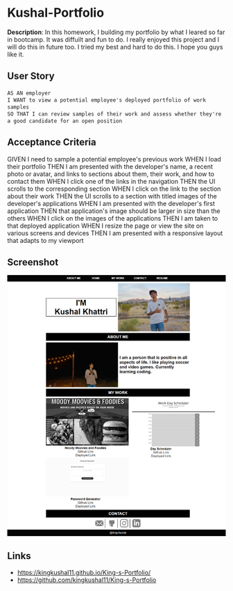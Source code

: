 # Kushal-Portfolio

**Description**: In this homework, I building my portfolio by what I leared so far in bootcamp. It was diffuilt and fun to do. I really enjoyed this project and I will do this in future too. I tried my best and hard to do this. I hope you guys like it.

## User Story

```
AS AN employer
I WANT to view a potential employee's deployed portfolio of work samples
SO THAT I can review samples of their work and assess whether they're a good candidate for an open position
```


## Acceptance Criteria
GIVEN I need to sample a potential employee's previous work
WHEN I load their portfolio
THEN I am presented with the developer's name, a recent photo or avatar, and links to sections about them, their work, and how to contact them
WHEN I click one of the links in the navigation
THEN the UI scrolls to the corresponding section
WHEN I click on the link to the section about their work
THEN the UI scrolls to a section with titled images of the developer's applications
WHEN I am presented with the developer's first application
THEN that application's image should be larger in size than the others
WHEN I click on the images of the applications
THEN I am taken to that deployed application
WHEN I resize the page or view the site on various screens and devices
THEN I am presented with a responsive layout that adapts to my viewport

## Screenshot

<img src="assets\images\_C__Users_kusha_Desktop_homework_homework2_King-s-Portfolio_index.html.png">
 
 ## Links
 - https://kingkushal11.github.io/King-s-Portfolio/
 - https://github.com/kingkushal11/King-s-Portfolio